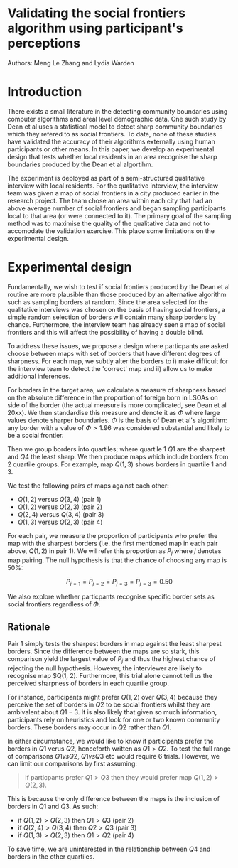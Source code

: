 # Validating the social frontiers algorithm using participant's perceptions
Authors: Meng Le Zhang and Lydia Warden


# Introduction

There exists a small literature in the detecting community boundaries using computer algorithms and areal level demographic data. One such study by Dean et al uses a statistical model to detect sharp community boundaries which they refered to as social frontiers. To date, none of these studies have validated the accuracy of their algorithms externally using human participants or other means. In this paper, we develop an experimental design that tests whether local residents in an area recognise the sharp boundaries produced by the Dean et al algortihm.

The experiment is deployed as part of a semi-structured qualitative interview with local residents. For the qualitative interview, the interview team was given a map of social frontiers in a city produced earlier in the research project. The team chose an area within each city that had an above average number of social frontiers and began sampling participants local to that area (or were connected to it). The primary goal of the sampling method was to maximise the quality of the qualitative data and not to accomodate the validation exercise. This place some limitations on the experimental design.



# Experimental design

Fundamentally, we wish to test if social frontiers produced by the Dean et al routine are more plausible than those produced by an alternative algorithm such as sampling borders at random. Since the area selected for the qualitative interviews was chosen on the basis of having social frontiers, a simple random selection of borders will contain many sharp borders by chance. Furthermore, the interview team has already seen a map of social frontiers and this will affect the possibility of having a double blind.

To address these issues, we propose a design where particpants are asked choose between maps with set of borders that have different degrees of sharpness. For each map, we subtly alter the borders to i) make difficult for the interview team to detect the 'correct' map and ii) allow us to make additional inferences.

For borders in the target area, we calculate a measure of sharpness based on the absolute difference in the proportion of foreign born in LSOAs on side of the border (the actual measure is more complicated, see Dean et al 20xx). We then standardise this measure and denote it as $\Phi$ where large values denote sharper boundaries. $\Phi$ is the basis of Dean et al's algorithm: any border with a value of $\Phi > 1.96$ was considered substantial and likely to be a social frontier.

Then we group borders into quartiles; where quartile 1 $Q1$ are the sharpest and $Q4$ the least sharp. We then produce maps which include borders from 2 quartile groups. For example, map $Q(1, 3)$ shows borders in quartile 1 and 3.

We test the following pairs of maps against each other:
- $Q(1, 2)$ versus $Q(3, 4)$ (pair 1)
- $Q(1, 2)$ versus $Q(2, 3)$ (pair 2)
- $Q(2, 4)$ versus $Q(3, 4)$ (pair 3)
- $Q(1, 3)$ versus $Q(2, 3)$ (pair 4)


For each pair, we measure the proportion of participants who prefer the map with the sharpest borders (i.e. the first mentioned map in each pair above, $Q(1, 2)$ in pair 1).
We wil refer this proportion as $P_j$ where $j$ denotes map pairing. The null hypothesis is that the chance of choosing any map is 50%:

$$P_{j=1} = P_{j=2} = P_{j=3} = P_{j=3} = 0.50$$

We also explore whether particpants recognise specific border sets as social frontiers regardless of $\Phi$.

## Rationale

Pair 1 simply tests the sharpest borders in map against the least sharpest borders. Since the difference between the maps are so stark, this comparison yield the largest value of $P_j$ and thus the highest chance of rejecting the null hypothesis. However, the interviewer are likely to recognise map $Q(1, 2). Furthermore, this trial alone cannot tell us the perceived sharpness of borders in each quartile group.

For instance, participants might prefer $Q(1, 2)$ over $Q(3, 4)$ because they perceive the set of borders in $Q2$ to be social frontiers whilst they are ambivalent about $Q1-3$. It is also likely that given so much information, participants rely on heuristics and look for one or two known community borders. These borders may occur in $Q2$ rather than $Q1$.

In either circumstance, we would like to know if participants prefer the borders in $Q1$ verus $Q2$, henceforth written as $Q1 >Q2$. To test the full range of comparisons $Q1 vs Q2$, $Q1 vs Q3$ etc would require 6 trials. However, we can limit our comparisons by first assuming:

> if particpants prefer $Q1 > Q3$ then they would prefer map $Q(1,2) > Q(2,3)$.

This is because the only difference between the maps is the inclusion of borders in $Q1$ and $Q3$. As such:

- if $Q(1, 2) > Q(2, 3)$ then $Q1 > Q3$ (pair 2)
- if $Q(2, 4) > Q(3, 4)$ then $Q2 > Q3$ (pair 3)
- if $Q(1, 3) > Q(2, 3)$ then $Q1 > Q2$ (pair 4)

To save time, we are uninterested in the relationship between $Q4$ and borders in the other quartiles.
